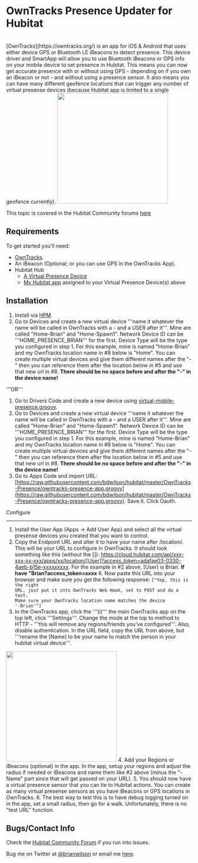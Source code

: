 OwnTracks Presence Updater for Hubitat
=======
<br>
[OwnTracks](https://owntracks.org/) is an app for iOS & Android that uses
either device GPS or Bluetooth LE iBeacons to detect presence. This device driver and SmartApp will allow you to use
Bluetooth iBeacons or GPS info on your mobile device to set presence in
Hubitat. This means you can now get accurate presence with or without using GPS
- depending on if you own an iBeacon or not - and without using a presence
sensor. It also means you can have many different geofence locations that can
trigger any number of virtual presense devices (because Hubitat app is limited
to a single geofence currently). 

<img src="https://bdwilson.github.io/images/IMG_4808.jpg" width=300px>

This topic is covered in the Hubitat Community forums <a href="https://community.hubitat.com/t/release-geofency-presence/22788">here</a>

Requirements
------------
To get started you'll need:
- [OwnTracks](https://owntracks.org/).
- An iBeacon (Optional; or you can use GPS in the OwnTracks App). 
- Hubitat Hub
	- [A Virtual Presence Device](https://raw.githubusercontent.com/bdwilson/hubitat/master/OwnTracks-Presence/virtual-mobile-presence.groovy)
	- [My Hubitat app](https://raw.githubusercontent.com/bdwilson/hubitat/master/OwnTracks-Presence/owntracks-presence-app.groovy) assigned to your Virtual Presence Device(s) above

Installation
--------------------
1. Install via [HPM](https://community.hubitat.com/t/beta-hubitat-package-manager/38016)
2. Go to Devices and create a new virtual device '''name it whatever the name will be called in OwnTracks with a - and a USER after it'''. Mine are called "Home-Brian" and "Home-Spawn1".  Network Device ID can be
'''HOME_PRESENCE_BRIAN''' for the first. Device Type will be the type you configured in step 1. For this example, mine is named "Home-Brian" and my
OwnTracks location name in #8 below is "Home". You can create multiple virtual devices and give them different names after the "-" then you can
reference them after the location below in #5 and use that new url in #8.  <b>There should be no space before and after the "-" in the device name!</b>

'''OR'''

1. Go to Drivers Code and create a new device using [virtual-mobile-presence.groovy](https://raw.githubusercontent.com/bdwilson/hubitat/master/OwnTracks-Presence/virtual-mobile-presence.groovy).
2. Go to Devices and create a new virtual device '''name it whatever the name will be called in OwnTracks with a - and a USER after it'''. Mine are called "Home-Brian" and "Home-Spawn1".  Network Device ID can be
'''HOME_PRESENCE_BRIAN''' for the first. Device Type will be the type you configured in step 1. For this example, mine is named "Home-Brian" and my
OwnTracks location name in #8 below is "Home". You can create multiple virtual devices and give them different names after the "-" then you can
reference them after the location below in #5 and use that new url in #8.  <b>There should be no space before and after the "-" in the device name!</b>
3. Go to Apps Code and import URL:
[https://raw.githubusercontent.com/bdwilson/hubitat/master/OwnTracks-Presence/owntracks-presence-app.groovy](https://raw.githubusercontent.com/bdwilson/hubitat/master/OwnTracks-Presence/owntracks-presence-app.groovy). Save it. Click Oauth.

Configure
___

1. Install the User App (Apps -> Add User App) and select all the virtual presense devices you created
that you want to control. 
2. Copy the Endpoint URL and alter it to have your name after /location/. This
will be your URL to configure in OwnTracks.  It should look something like this (without the []): https://cloud.hubitat.com/api/xxx-xxx-xx-xxx/apps/xx/location/[User]?access_token=adafae03-0330-4aeb-b15e-xxxxxxxxx.  For the example in #2 above, [User] is Brian. <b>If  have "Brian?access_token=xxxx</b> 6. Now paste this URL into your browser and make sure you get the following response:
<code>["Yep, this is the right URL, just put it into OwnTracks Web Hook, set to POST and do a test. Make sure your OwnTracks location name matches the device '<location>-Brian'"]</code>
3. In the OwnTracks app, click the '''(i)''' the main OwnTracks app on the top left, click
'''Settings'''. Change the mode at the top to  method to HTTP - '''this will
remove any regions/friends you've configured'''.  Also, disable authentication. 
In the URL field, copy the URL from above, but '''rename the [Name] to be your
name to match the person in your hubitat virtual device'''. 
<img src="https://bdwilson.github.io/images/IMG_4809.jpg" width=300px>
4. Add your Regions or iBeacons (optional) in the app.  In the app, setup your
regions and adjust the radius if needed or iBeacons and name them like #2 above (minus the "-Name" part since that will get
passed on your URL). 
5. You should now have a virtual presence sensor that you can tie to
Hubitat actions. You can create as many virtual presense sensors as you have
iBeacons or GPS locations in OwnTracks.
6. The best way to test this is to have debug logging turned on in the app,
set a small radius, then go for a walk. Unfortunately, there is no "test URL"
function. 

Bugs/Contact Info
-----------------
Check the [Hubitat Community Forum](https://community.hubitat.com/t/release-owntracks-presence/53419) if you run into issues. 

Bug me on Twitter at [@brianwilson](http://twitter.com/brianwilson) or email me [here](http://cronological.com/comment.php?ref=bubba).
